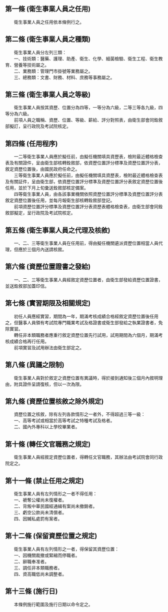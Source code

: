 第一條 (衛生事業人員之任用)
---------------------------
　　衛生事業人員之任用依本條例行之。  


第二條 (衛生事業人員之種類)
---------------------------
　　衛生事業人員分左列三類：  
　　一、技術類：醫藥、護理、助產、衛生、化學、細菌檢驗、衛生工程、衛生教育、營養等技術屬之。  
　　二、業務類：管理門市掛號等業務屬之。  
　　三、總務類：文書、財務、材料、庶務等事務屬之。  


第三條 (衛生事業人員之等級)
---------------------------
　　衛生事業人員按其資歷、位置分為四等，一等分為六級，二等三等各九級，四等分為六級。  
　　前項人員之職稱、資歷、位置、等級、薪給、評分對照表，由衛生部會同銓敘部擬訂，呈行政院及考試院核定。  


第四條 (任用程序)
-----------------
　　一二等衛生事業人員應於擬任前，由擬任機關填具資歷表，檢附最近體格檢查表及有關證件，呈由衛生部核轉銓敘部，依資歷位置評分標準及資歷位置評分表，敘定資歷位置後，由國民政府任命之。  
　　三等衛生事業人員應於擬任前，由擬任機關填具資歷表，檢附最近體格檢查表及有關証件，呈由衛生部，依資歷位置評分標準及資歷位置評分表敘定資歷位置後任用，並於下月上旬彙送銓敘部核定備案。  
　　四等衛生事業人員，由各該事業機關依照資歷位置評分標準及資歷位置評分表敘定資歷位置後任用，並每月報衛生部核轉銓敘部登記。  
　　前項資歷位置評分標準及資歷位置評分表資歷表體格檢查表，由衛生部會同銓敘部擬定，呈行政院及考試院核定。  


第五條 (衛生事業人員之代理及核敘)
---------------------------------
　　一、二、三等衛生事業人員在任用前，得由擬任機關遴派資歷位置相當人員代理，但應於三個月內送請核敘。  


第六條 (資歷位置證書之發給)
---------------------------
　　一、二、三等衛生事業人員經敘定資歷位置者，由衛生部發給資歷位置證書，並送銓敘部加蓋印信。  


第七條 (實習期限及相關規定)
---------------------------
　　初任人員應經實習，期間為一年，期滿考核成績合格經敘定資歷位置後任用之，但醫事人員領有考試院專門職業考試及格證書或衛生部發給之執業證書者，免除實習。  
　　轉任非本類職務者應重行敘定資歷位置先行試用，試用期間為六個月，期滿考核成績合格再行任用。  
　　前項實習及試用辦法由衛生部定之。  


第八條 (異議之限制)
-------------------
　　衛生事業人員對於敘定之資歷位置有異議時，得於接到通知後三個月內敘明理由，附具證件呈請復核，但以一次為限。  


第九條 (資歷位置核敘之除外規定)
-------------------------------
　　資歷位置之核敘，除有左列各款情形之一者外，不得超過三等一級：  
　　一、高等考試或相當於高等考試之特種考試及格者。  
　　二、國內外專科以上學校畢業者。  


第十條 (轉任文官職務之規定)
---------------------------
　　衛生事業人員經敘定資歷位置者，得轉任文官職務，其辦法由考試院會同行政院定之。  


第十一條 (禁止任用之規定)
-------------------------
　　衛生事業人員有左列情形之一者不得任用：  
　　一、褫奪公權尚未復權者。  
　　二、背叛中華民國經通緝有案尚未撤銷者。  
　　三、虧空公款尚未清償者。  
　　四、因贓私處罰有案者。  


第十二條 (保留資歷位置之規定)
-----------------------------
　　衛生事業人員有左列情形之一者，得保留其資歷位置：  
　　一、因機關裁撤或緊縮而停職者。  
　　二、辭職奉准者。  
　　三、調任非本類職務者。  
　　四、資高職低尚未調整者。  


第十三條 (施行日)
-----------------
　　本條例施行範圍及施行日期以命令定之。